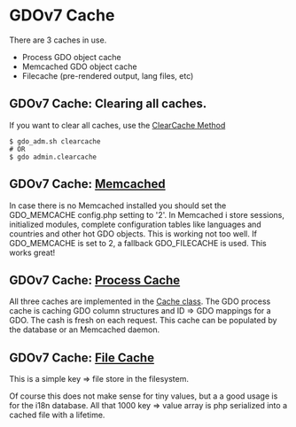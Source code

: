 # GDOv7 Cache

There are 3 caches in use.

- Process GDO object cache
- Memcached GDO object cache
- Filecache (pre-rendered output, lang files, etc)

## GDOv7 Cache: Clearing all caches.

If you want to clear all caches, use the [ClearCache Method](../GDO/Admin/Method/ClearCache.php)

    $ gdo_adm.sh clearcache
    # OR
    $ gdo admin.clearcache

## GDOv7 Cache: [Memcached](../GDO/DB/Cache.phpL0)

In case there is no Memcached installed you should set the GDO_MEMCACHE config.php setting to '2'.
In Memcached i store sessions, initialized modules, complete configuration tables like languages and countries and other hot GDO objects.
This is working not too well.
If GDO_MEMCACHE is set to 2, a fallback GDO_FILECACHE is used.
This works great!

## GDOv7 Cache: [Process Cache](../GDO/DB/Cache.php#L168)

All three caches are implemented in the [Cache class](../GDO/DB/Cache.php).
The GDO process cache is caching GDO column structures and ID => GDO mappings for a GDO.
The cash is fresh on each request.
This cache can be populated by the database or an Memcached daemon.

## GDOv7 Cache: [File Cache](../GDO/DB/Cache.php#L415)

This is a simple key => file store in the filesystem.

Of course this does not make sense for tiny values, but a a good usage is for the i18n database.
All that 1000 key => value array is php serialized into a cached file with a lifetime.
